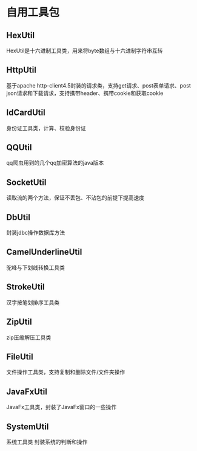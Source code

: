 # 自用工具包

## HexUtil

HexUtil是十六进制工具类，用来将byte数组与十六进制字符串互转

## HttpUtil

基于apache http-client4.5封装的请求类，支持get请求、post表单请求、post json请求和下载请求，支持携带header、携带cookie和获取cookie

## IdCardUtil

身份证工具类，计算、校验身份证

## QQUtil

qq爬虫用到的几个qq加密算法的java版本

## SocketUtil

读取流的两个方法，保证不丢包、不沾包的前提下提高速度

## DbUtil

封装jdbc操作数据库方法

## CamelUnderlineUtil

驼峰与下划线转换工具类

## StrokeUtil

汉字按笔划排序工具类

## ZipUtil

zip压缩解压工具类

## FileUtil

文件操作工具类，支持复制和删除文件/文件夹操作

## JavaFxUtil

JavaFx工具类，封装了JavaFx窗口的一些操作

## SystemUtil

系统工具类 封装系统的判断和操作
